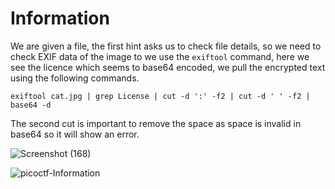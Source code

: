 # Information

We are given a file, the first hint asks us to check file details, so we need to check EXIF data of the image to we use the `exiftool` command, here we see the licence which seems to base64 encoded, we pull the encrypted text using the following commands.

```
exiftool cat.jpg | grep License | cut -d ':' -f2 | cut -d ' ' -f2 | base64 -d
```

The second cut is important to remove the space as space is invalid in base64 so it will show an error.

![Screenshot (168)](https://github.com/nAYANko/picoCTF/assets/147973815/49c18416-5287-4275-aaae-fd1ebc6c7778)

![picoctf-Information](https://github.com/nAYANko/picoCTF/assets/147973815/4a2c9e96-6c7b-4ef4-9ef4-b9986d03d45a)

